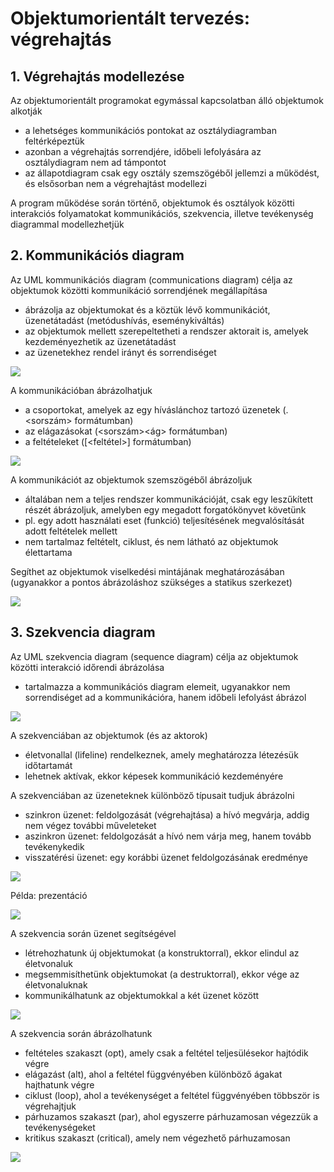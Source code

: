 # Objektumorientált tervezés: végrehajtás

## 1. Végrehajtás modellezése

Az objektumorientált programokat egymással kapcsolatban álló objektumok alkotják
- a lehetséges kommunikációs pontokat az osztálydiagramban feltérképeztük
- azonban a végrehajtás sorrendjére, időbeli lefolyására az osztálydiagram nem ad támpontot
- az állapotdiagram csak egy osztály szemszögéből jellemzi a működést, és elsősorban nem a végrehajtást modellezi

A program működése során történő, objektumok és osztályok közötti interakciós folyamatokat kommunikációs, szekvencia, illetve tevékenység diagrammal modellezhetjük

## 2. Kommunikációs diagram

Az UML kommunikációs diagram (communications diagram) célja az objektumok közötti kommunikáció sorrendjének megállapítása
- ábrázolja az objektumokat és a köztük lévő kommunikációt, üzenetátadást (metódushívás, eseménykiváltás)
- az objektumok mellett szerepeltetheti a rendszer aktorait is, amelyek kezdeményezhetik az üzenetátadást
- az üzenetekhez rendel irányt és sorrendiséget

![](images/kommunikacios-diagram.png)

A kommunikációban ábrázolhatjuk
- a csoportokat, amelyek az egy híváslánchoz tartozó üzenetek (<csoport>.<sorszám> formátumban)
- az elágazásokat (<sorszám><ág> formátumban)
- a feltételeket ([<feltétel>] formátumban)

![](images/kommunikacios-diagram-2.png)

A kommunikációt az objektumok szemszögéből ábrázoljuk 
- általában nem a teljes rendszer kommunikációját, csak egy leszűkített részét ábrázoljuk, amelyben egy megadott forgatókönyvet követünk
- pl. egy adott használati eset (funkció) teljesítésének megvalósítását adott feltételek mellett
- nem tartalmaz feltételt, ciklust, és nem látható az objektumok élettartama

Segíthet az objektumok viselkedési mintájának meghatározásában (ugyanakkor a pontos ábrázoláshoz szükséges a statikus szerkezet)

![](images/kommunikacios-diagram-pelda.png)

## 3. Szekvencia diagram

Az UML szekvencia diagram (sequence diagram) célja az objektumok közötti interakció időrendi ábrázolása
- tartalmazza a kommunikációs diagram elemeit, ugyanakkor nem sorrendiséget ad a kommunikációra, hanem időbeli lefolyást ábrázol

![](images/szekvencia-diagram.png)

A szekvenciában az objektumok (és az aktorok)
- életvonallal (lifeline) rendelkeznek, amely meghatározza létezésük időtartamát
- lehetnek aktívak, ekkor képesek kommunikáció kezdeményére

A szekvenciában az üzeneteknek különböző típusait tudjuk ábrázolni
- szinkron üzenet: feldolgozását (végrehajtása) a hívó megvárja, addig nem végez további műveleteket
- aszinkron üzenet: feldolgozását a hívó nem várja meg, hanem tovább tevékenykedik
- visszatérési üzenet: egy korábbi üzenet feldolgozásának eredménye

![](images/szekvencia-diagram-2.png)

Példa: prezentáció

![](images/szekvencia-diagram-3.png)

A szekvencia során üzenet segítségével
- létrehozhatunk új objektumokat (a konstruktorral), ekkor elindul az életvonaluk
- megsemmisíthetünk objektumokat (a destruktorral), ekkor vége az életvonaluknak
- kommunikálhatunk az objektumokkal a két üzenet között

![](images/szekvencia-diagram-uzenet.png)

A szekvencia során ábrázolhatunk
- feltételes szakaszt (opt), amely csak a feltétel teljesülésekor hajtódik végre
- elágazást (alt), ahol a feltétel függvényében különböző ágakat hajthatunk végre
- ciklust (loop), ahol a tevékenységet a feltétel függvényében többször is végrehajtjuk
- párhuzamos szakaszt (par), ahol egyszerre párhuzamosan végezzük a tevékenységeket
- kritikus szakaszt (critical), amely nem végezhető párhuzamosan

![](images/szekvencia-diagram-osszetett.png)



